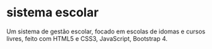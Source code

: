 # sistema escolar
 Um sistema de gestão escolar, focado em escolas de idomas e cursos livres, feito com HTML5 e CSS3, JavaScript, Bootstrap 4.
